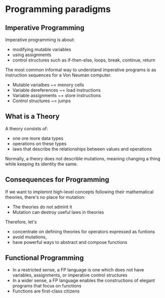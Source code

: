 # Programming paradigms

## Imperative Programming 
  
  Imperative programming is about:
  * modifying mutable variables
  * using assignments
  * control structures such as if-then-else, loops, break, continue, return

  The most common informal way to understand imperative programs is as instruction sequences for a Von Neuman computer.

  * Mutable varialbes ~= menory cells
  * Variable dereferences ~= load instructions
  * Variable assignments ~= store instructions
  * Control structures ~= jumps
## What is a Theory
  A theory consists of:
  
  * one ore more data types
  * operations on these types
  * laws that describe the relationships between values and operations

  Normally, a theory does not describle mutations, meaning changing a thing while keeping its identity the same.

## Consequences for Programming 
  If we want to implemnt high-level concepts following their mathematical theories, there's no place for mutation:
  * The theories do not admint it
  * Mutation can destroy useful laws in theories 
  
  Therefore, let's
  * concentrate on defining theories for operators expressed as funtions
  * avoid mutations,
  * have powerful ways to abstract and compose functions

## Functional Programming
  * In a restricted sense, a FP language is one which does not have variables, assignments, or imperative control structures
  * In a wider sense, a FP language enables the constructions of elegant programs that focus on functions
  * Functions are first-class citizens  


